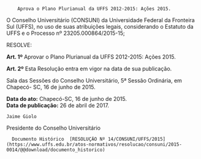         Aprova o Plano Plurianual da UFFS 2012-2015: Ações 2015.  

O Conselho Universitário (CONSUNI) da Universidade Federal da Fronteira Sul (UFFS), no uso de suas atribuições legais, considerando o Estatuto da UFFS e o Processo nº 23205.000864/2015-15;

 RESOLVE:

 **Art. 1º** Aprovar o Plano Plurianual da UFFS 2012-2015: Ações 2015.

 **Art. 2º** Esta Resolução entra em vigor na data de sua publicação.

 Sala das Sessões do Conselho Universitário, 5ª Sessão Ordinária, em Chapecó- SC, 16 de junho de 2015.

   **Data do ato:** Chapecó-SC, 16 de junho de 2015.   
 **Data de publicação:**  26 de abril de 2017. 

    Jaime Giolo   
 Presidente do Conselho Universitário 

      Documento Histórico  [RESOLUÇÃO Nº 14/CONSUNI/UFFS/2015](https://www.uffs.edu.br/atos-normativos/resolucao/consuni/2015-0014/@@download/documento_historico)     
      